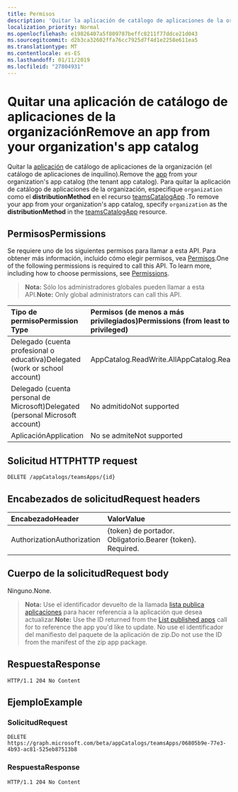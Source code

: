 ```yaml
---
title: Permisos
description: 'Quitar la aplicación de catálogo de aplicaciones de la organización (el catálogo de aplicaciones de inquilino). '
localization_priority: Normal
ms.openlocfilehash: e19826407a5f809787beffc8211f77ddce21d043
ms.sourcegitcommit: d2b3ca32602ffa76cc7925d7f4d1e2258e611ea5
ms.translationtype: MT
ms.contentlocale: es-ES
ms.lasthandoff: 01/11/2019
ms.locfileid: "27804931"
---
```

# <a name="remove-an-app-from-your-organizations-app-catalog"></a><span data-ttu-id="d5977-103">Quitar una aplicación de catálogo de aplicaciones de la organización</span><span class="sxs-lookup"><span data-stu-id="d5977-103">Remove an app from your organization's app catalog</span></span>



<span data-ttu-id="d5977-104">Quitar la [aplicación](../resources/teamsapp.md) de catálogo de aplicaciones de la organización (el catálogo de aplicaciones de inquilino).</span><span class="sxs-lookup"><span data-stu-id="d5977-104">Remove the [app](../resources/teamsapp.md) from your organization's app catalog (the tenant app catalog).</span></span> <span data-ttu-id="d5977-105">Para quitar la aplicación de catálogo de aplicaciones de la organización, especifique `organization` como el **distributionMethod** en el recurso [teamsCatalogApp](../resources/teamsapp.md) .</span><span class="sxs-lookup"><span data-stu-id="d5977-105">To remove your app from your organization's app catalog, specify `organization` as the **distributionMethod** in the [teamsCatalogApp](../resources/teamsapp.md) resource.</span></span>

## <a name="permissions"></a><span data-ttu-id="d5977-106">Permisos</span><span class="sxs-lookup"><span data-stu-id="d5977-106">Permissions</span></span>

<span data-ttu-id="d5977-p102">Se requiere uno de los siguientes permisos para llamar a esta API. Para obtener más información, incluido cómo elegir permisos, vea [Permisos](https://developer.microsoft.com/graph/docs/concepts/permissions_reference).</span><span class="sxs-lookup"><span data-stu-id="d5977-p102">One of the following permissions is required to call this API. To learn more, including how to choose permissions, see [Permissions](https://developer.microsoft.com/graph/docs/concepts/permissions_reference).</span></span>

><span data-ttu-id="d5977-109">**Nota:** Sólo los administradores globales pueden llamar a esta API.</span><span class="sxs-lookup"><span data-stu-id="d5977-109">**Note:** Only global administrators can call this API.</span></span> 

| <span data-ttu-id="d5977-110">Tipo de permiso</span><span class="sxs-lookup"><span data-stu-id="d5977-110">Permission Type</span></span>                        | <span data-ttu-id="d5977-111">Permisos (de menos a más privilegiados)</span><span class="sxs-lookup"><span data-stu-id="d5977-111">Permissions (from least to most privileged)</span></span>|
|:----------------------------------     |:-------------|
| <span data-ttu-id="d5977-112">Delegado (cuenta profesional o educativa)</span><span class="sxs-lookup"><span data-stu-id="d5977-112">Delegated (work or school account)</span></span>     | <span data-ttu-id="d5977-113">AppCatalog.ReadWrite.All</span><span class="sxs-lookup"><span data-stu-id="d5977-113">AppCatalog.ReadWrite.All</span></span> |
| <span data-ttu-id="d5977-114">Delegado (cuenta personal de Microsoft)</span><span class="sxs-lookup"><span data-stu-id="d5977-114">Delegated (personal Microsoft account)</span></span> | <span data-ttu-id="d5977-115">No admitido</span><span class="sxs-lookup"><span data-stu-id="d5977-115">Not supported</span></span>|
| <span data-ttu-id="d5977-116">Aplicación</span><span class="sxs-lookup"><span data-stu-id="d5977-116">Application</span></span>                            | <span data-ttu-id="d5977-117">No se admite</span><span class="sxs-lookup"><span data-stu-id="d5977-117">Not supported</span></span>|

## <a name="http-request"></a><span data-ttu-id="d5977-118">Solicitud HTTP</span><span class="sxs-lookup"><span data-stu-id="d5977-118">HTTP request</span></span>
<!-- { "blockType": "ignored" } -->
```http
DELETE /appCatalogs/teamsApps/{id}
```

## <a name="request-headers"></a><span data-ttu-id="d5977-119">Encabezados de solicitud</span><span class="sxs-lookup"><span data-stu-id="d5977-119">Request headers</span></span>

| <span data-ttu-id="d5977-120">Encabezado</span><span class="sxs-lookup"><span data-stu-id="d5977-120">Header</span></span>        | <span data-ttu-id="d5977-121">Valor</span><span class="sxs-lookup"><span data-stu-id="d5977-121">Value</span></span>           |
|:--------------|:--------------  |
| <span data-ttu-id="d5977-122">Authorization</span><span class="sxs-lookup"><span data-stu-id="d5977-122">Authorization</span></span> | <span data-ttu-id="d5977-p103">{token} de portador. Obligatorio.</span><span class="sxs-lookup"><span data-stu-id="d5977-p103">Bearer {token}. Required.</span></span>  |

## <a name="request-body"></a><span data-ttu-id="d5977-125">Cuerpo de la solicitud</span><span class="sxs-lookup"><span data-stu-id="d5977-125">Request body</span></span>

<span data-ttu-id="d5977-126">Ninguno.</span><span class="sxs-lookup"><span data-stu-id="d5977-126">None.</span></span>

><span data-ttu-id="d5977-127">**Nota:** Use el identificador devuelto de la llamada [lista publica aplicaciones](./teamsapp-list.md) para hacer referencia a la aplicación que desea actualizar.</span><span class="sxs-lookup"><span data-stu-id="d5977-127">**Note:** Use the ID returned from the [List published apps](./teamsapp-list.md) call for to reference the app you'd like to update.</span></span> <span data-ttu-id="d5977-128">No use el identificador del manifiesto del paquete de la aplicación de zip.</span><span class="sxs-lookup"><span data-stu-id="d5977-128">Do not use the ID from the manifest of the zip app package.</span></span>

## <a name="response"></a><span data-ttu-id="d5977-129">Respuesta</span><span class="sxs-lookup"><span data-stu-id="d5977-129">Response</span></span>

```
HTTP/1.1 204 No Content
```

## <a name="example"></a><span data-ttu-id="d5977-130">Ejemplo</span><span class="sxs-lookup"><span data-stu-id="d5977-130">Example</span></span>

### <a name="request"></a><span data-ttu-id="d5977-131">Solicitud</span><span class="sxs-lookup"><span data-stu-id="d5977-131">Request</span></span>

```http
DELETE https://graph.microsoft.com/beta/appCatalogs/teamsApps/06805b9e-77e3-4b93-ac81-525eb87513b8
```

### <a name="response"></a><span data-ttu-id="d5977-132">Respuesta</span><span class="sxs-lookup"><span data-stu-id="d5977-132">Response</span></span>

```http
HTTP/1.1 204 No Content
```
